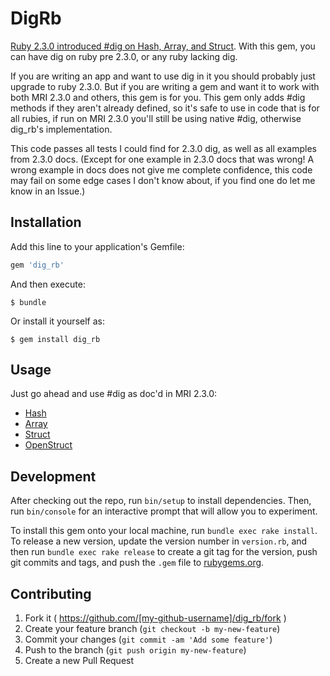 # DigRb

[Ruby 2.3.0 introduced #dig on Hash, Array, and Struct](https://www.ruby-lang.org/en/news/2015/12/25/ruby-2-3-0-released/). With this gem, you can have dig on ruby pre 2.3.0, or any ruby lacking dig.

If you are writing an app and want to use dig in it you should probably just upgrade to ruby 2.3.0. But if you are writing a gem and want it to work with both MRI 2.3.0 and others, this gem is for you. This gem only adds #dig methods if they aren't already defined, so it's safe to use in code that is for all rubies, if run on MRI 2.3.0 you'll still be using native #dig, otherwise dig_rb's implementation.

This code passes all tests I could find for 2.3.0 dig, as well as all examples from 2.3.0 docs. (Except for one example in 2.3.0 docs that was wrong! A wrong example in docs does not give me complete confidence, this code may fail on some edge cases I don't know about, if you find one do let me know in an Issue.)

## Installation

Add this line to your application's Gemfile:

```ruby
gem 'dig_rb'
```

And then execute:

    $ bundle

Or install it yourself as:

    $ gem install dig_rb

## Usage

Just go ahead and use #dig as doc'd in MRI 2.3.0:

* [Hash](http://ruby-doc.org/core-2.3.0/Hash.html#method-i-dig)
* [Array](http://ruby-doc.org/core-2.3.0/Array.html#method-i-dig)
* [Struct](http://ruby-doc.org/core-2.3.0/Struct.html#method-i-dig)
* [OpenStruct](http://ruby-doc.org/stdlib-2.3.0/libdoc/ostruct/rdoc/OpenStruct.html#method-i-dig)

## Development

After checking out the repo, run `bin/setup` to install dependencies. Then, run `bin/console` for an interactive prompt that will allow you to experiment.

To install this gem onto your local machine, run `bundle exec rake install`. To release a new version, update the version number in `version.rb`, and then run `bundle exec rake release` to create a git tag for the version, push git commits and tags, and push the `.gem` file to [rubygems.org](https://rubygems.org).

## Contributing

1. Fork it ( https://github.com/[my-github-username]/dig_rb/fork )
2. Create your feature branch (`git checkout -b my-new-feature`)
3. Commit your changes (`git commit -am 'Add some feature'`)
4. Push to the branch (`git push origin my-new-feature`)
5. Create a new Pull Request
